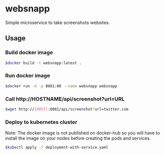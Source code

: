 # websnapp
Simple microservice to take screenshots websites.

## Usage

### Build docker image
```bash
$docker build -t websnapp:latest .
```

### Run docker image
```bash
$docker run -d -p 8081:80 --name websnapp websnapp
```

### Call http://HOSTNAME/api/screenshot?url=URL
```bash
$wget http://[HOST]:8081/api/screenshot?url=twitter.com
```

### Deploy to kubernetes cluster
Note: The docker image is not published on docker-hub so you will have to install the image on your nodes before creating the pods and services.
```bash
$kubectl apply -f deployment-with-service.yaml
```
